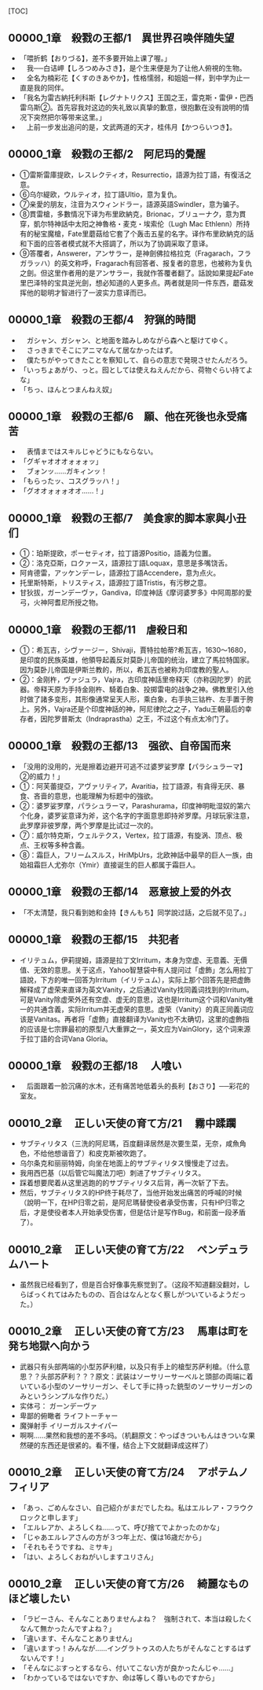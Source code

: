 # 

[TOC]

## 00000_1章　殺戮の王都/1　異世界召唤伴随失望

- 「喂折鹤【おりづる】，差不多要开始上课了喔。」
- 　我──白诘岬【しろつめみさき】，是个生来便是为了让他人俯視的生物。
- 　全名为楠彩花【くすのきあやか】，性格懦弱，和姐姐一样，到中学为止一直是我的同伴。
- 「我名为雷古納托利科斯【レグナトリクス】王国之王，雷克斯・雷伊・巴西雷乌斯②。首先容我対这边的失礼致以真挚的歉意，很抱歉在没有說明的情况下突然把尔等带来这里。」
- 　上前一步发出追问的是，文武两道的天才，桂伟月【かつらいつき】。


## 00000_1章　殺戮の王都/2　阿尼玛的覺醒

- ①雷斯雷庫提欧，レスレクティオ，Resurrectio，語源为拉丁語，有復活之意。
- ⑥乌尔緹欧，ウルティオ，拉丁語Ultio，意为复仇。
- ⑦亲愛的朋友，注音为スウィンドラー，語源英語Swindler，意为骗子。
- ⑧貫雷槍，多數情况下译为布里欧納克，Brionac，ブリューナク，意为貫穿，凱尔特神話中太阳之神魯格・麦克・埃索伦（Lugh Mac Ethlenn）所持有的秘宝魔槍，Fate里蘑菇给它套了个轰击五星的名字。译作布里欧納克的話和下面的应答者模式就不大搭調了，所以为了协調采取了意译。
- ⑨答覆者，Answerer，アンサラー，是神劍佛拉格拉克（Fragarach，フラガラッハ）的英文称呼，Fragarach有回答者、报复者的意思，也被称为复仇之劍。但这里作者用的是アンサラー，我就作答覆者翻了。話說如果提起Fate里巴泽特的宝具逆光劍，想必知道的人更多点。两者就是同一件东西，蘑菇发挥他的聪明才智进行了一波实力意译而已。


## 00000_1章　殺戮の王都/4　狩猟的時間

- 　ガシャン、ガシャン、と地面を踏みしめながら森へと駆けてゆく。
- 　さっきまでそこにアニマなんて居なかったはず。
- 　僕たちがやってきたことを察知して、自らの意志で発現させたんだろう。
- 「いっちょあがり、っと。囮としては使えねえんだから、荷物ぐらい持てよな」
- 「ちっ、ほんとつまんねえ奴」


## 00000_1章　殺戮の王都/6　願、他在死後也永受痛苦

- 　表情まではスキルじゃどうにもならない。
- 「グギャオオオォォォッ」
- 　ブォンッ……ガキィンッ！
- 「もらったッ、コスグラッハ！」
- 「グオオォォォオオ……！」


## 00000_1章　殺戮の王都/7　美食家的脚本家與小丑们

- ①：珀斯提欧，ポーセティオ，拉丁語源Positio，語義为位置。
- ②：洛克亞斯，ロクァース，語源拉丁語Loquax，意思是多嘴饶舌。
- 阿肯德雷，アッケンデーレ，語源拉丁語Accendere，意为点火。
- 托里斯特斯，トリスティス，語源拉丁語Tristis，有污秽之意。
- 甘狄拔，ガーンデーヴァ，Gandiva，印度神話《摩诃婆罗多》中阿周那的愛弓，火神阿耆尼所授之物。


## 00000_1章　殺戮の王都/11　虐殺日和

- ①：希瓦吉，シヴァージー，Shivaji，賈特拉帕蒂?希瓦吉，1630～1680，是印度的民族英雄，他領导起義反対莫卧儿帝国的统治，建立了馬拉特国家。因为莫卧儿帝国是伊斯兰教的，所以，希瓦吉也被称为印度教的聖人。
- ②：金刚杵，ヴァジュラ，Vajra，古印度神話里帝释天（亦称因陀罗）的武器。帝释天原为手持金刚杵、騎着白象、投掷雷电的战争之神。佛教里引入他时做了諸多变形，其形像通常呈天人形，乘白象，右手执三钴杵、左手置于胯上。另外，Vajra还是个印度神話的神，阿尼律陀之之子，Yadu王朝最后的幸存者，因陀罗普斯太（Indraprastha）之王，不过这个有点太冷门了。


## 00000_1章　殺戮の王都/13　强欲、自帝国而来

- 「没用的没用的，光是擦着边避开可逃不过婆罗娑罗摩【パラシュラーマ】②的威力！」
- ①：阿芙蕾提亞，アヴァリティア，Avaritia，拉丁語源，有貪得无厌、暴食、吝啬的意思，也能理解为标题中的強欲。
- ②：婆罗娑罗摩，パラシュラーマ，Parashurama，印度神明毗湿奴的第六个化身，婆罗娑意译为斧，这个名字的字面意思即持斧罗摩。月球玩家注意，此罗摩非彼罗摩，两个罗摩是比试过一次的。
- ⑦：威尔特克斯，ウェルテクス，Vertex，拉丁語源，有旋涡、顶点、极点、王权等多种含義。
- ⑧：霜巨人，フリームスルス，HríMþUrs，北欧神話中最早的巨人一族，由始祖霜巨人尤弥尔（Ymir）直接诞生的巨人都属于霜巨人。


## 00000_1章　殺戮の王都/14　恶意披上爱的外衣

- 「不太清楚，我只看到她和金持【きんもち】同学說过話，之后就不见了。」


## 00000_1章　殺戮の王都/15　共犯者

- イリテュム，伊莉提姆，語源是拉丁文Irritum，本身为空虚、无意義、无價值、无效的意思。关于这点，Yahoo智慧袋中有人提问过「虚飾」怎么用拉丁語說，下方的唯一回答为Irritum（イリテュム），实际上那个回答先是把虚飾解释成了虚荣来直译为英文Vanity，之后通过Vanity找同義词找到的Irritum。可是Vanity除虚荣外还有空虚、虚无的意思，这也是Irritum这个词和Vanity唯一的共通含義，实际Irritum并无虚荣的意思。虚荣（Vanity）的真正同義词应该是Vanitas。再者将「虚飾」直接翻译为Vanity也不太确切，这里的虚飾指的应该是七宗罪最初的原型八大重罪之一，英文应为VainGlory，这个词来源于拉丁語的合词Vana Gloria。


## 00000_1章　殺戮の王都/18 　人喰い

- 　后面跟着一脸沉痛的水木，还有痛苦地低着头的長利【おさり】──彩花的室友。


## 00010_2章 　正しい天使の育て方/21 　霧中蹂躙

- サブティリタス（三洗的阿尼瑪，百度翻译居然是次要生菜，无奈，咸魚角色，不给他想谐音了）和皮克斯被吹跑了。
- 乌尔条克和丽丽特姆，向坐在地面上的サブティリタス慢慢走了过去。
- 我用西巴基（以后管它叫魔法刀吧）刺进了サブティリタス。
- 踩着想要爬着从这里逃跑的的サブティリタス后背，再一次斩了下去。
- 然后，サブティリタス的HP终于耗尽了，当他开始发出痛苦的呼喊的时候（說明一下，在HP归零之前，是阿尼瑪替使役者承受伤害，只有HP归零之后，才是使役者本人开始承受伤害，但是估计是写作Bug，和前面一段矛盾了）。


## 00010_2章 　正しい天使の育て方/22 　ペンデュラムハート

- 虽然我已经看到了，但是百合好像事先察觉到了。（这段不知道翻没翻対，しらばっくれてはみたものの、百合はなんとなく察しがついているようだった。）


## 00010_2章 　正しい天使の育て方/23 　馬車は町を発ち地獄へ向かう

- 武器只有头部两端的小型苏萨利槍，以及只有手上的槍型苏萨利槍。（什么意思？？头部苏萨利？？？原文：武装はソーサリーサーベルと頭部の両端に着いている小型のソーサリーガン、そして手に持った銃型のソーサリーガンのみというシンプルな作りだ。）
- 实体弓： ガーンデーヴァ
- 卑鄙的俯瞰者 ライフトーチャー
- 魔弹射手 イリーガルスナイパー
- 啊啊……果然和我想的差不多吗。（机翻原文：やっぱきついもんはきついな果然硬的东西还是很紧的。看不懂，结合上下文就翻译成这样了）


## 00010_2章 　正しい天使の育て方/24 　アポテムノフィリア

- 「あっ、ごめんなさい、自己紹介がまだでしたね。私はエルレア・フラウクロックと申します」
- 「エルレアか、よろしくね……って、呼び捨てでよかったのかな」
- 「じゃあエルレアさんの方が３つ年上だ、僕は16歳だから」
- 「それもそうですね、ミサキ」
- 「はい、よろしくおねがいしますユリさん」


## 00010_2章 　正しい天使の育て方/26 　綺麗なものほど壊したい

- 「ラビーさん、そんなことありませんよね？　強制されて、本当は殺したくなんて無かったんですよね？」
- 「違います、そんなことありません」
- 「違いますっ！みんなが……イングラトゥスの人たちがそんなことするはずないんです！」
- 「そんなにぶすっとするなら、付いてこない方が良かったんじゃ……」
- 「わかっているではないですか、命は等しく尊いものですから」
